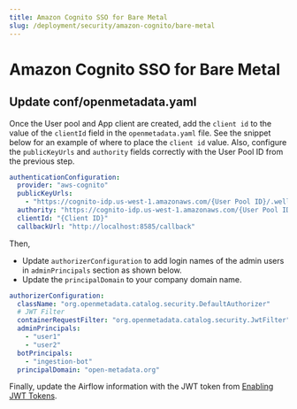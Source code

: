 ```yaml
---
title: Amazon Cognito SSO for Bare Metal
slug: /deployment/security/amazon-cognito/bare-metal
---
```


# Amazon Cognito SSO for Bare Metal

## Update conf/openmetadata.yaml

Once the User pool and App client are created, add the `client id` to the value of the `clientId` field in the
`openmetadata.yaml` file. See the snippet below for an example of where to place the `client id` value. Also, configure the
`publicKeyUrls` and `authority` fields correctly with the User Pool ID from the previous step.

```yaml
authenticationConfiguration:
  provider: "aws-cognito"
  publicKeyUrls:
    - "https://cognito-idp.us-west-1.amazonaws.com/{User Pool ID}/.well-known/jwks.json"
  authority: "https://cognito-idp.us-west-1.amazonaws.com/{User Pool ID}"
  clientId: "{Client ID}"
  callbackUrl: "http://localhost:8585/callback"
```

Then,
- Update `authorizerConfiguration` to add login names of the admin users in `adminPrincipals` section as shown below.
- Update the `principalDomain` to your company domain name.

```yaml
authorizerConfiguration:
  className: "org.openmetadata.catalog.security.DefaultAuthorizer"
  # JWT Filter
  containerRequestFilter: "org.openmetadata.catalog.security.JwtFilter"
  adminPrincipals:
    - "user1"
    - "user2"
  botPrincipals:
    - "ingestion-bot"
  principalDomain: "open-metadata.org"
```

Finally, update the Airflow information with the JWT token from [Enabling JWT Tokens](/deployment/security/enable-jwt-tokens).
